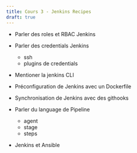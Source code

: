 ```yaml
---
title: Cours 3 - Jenkins Recipes
draft: true
---
```


- Parler des roles et RBAC Jenkins
- Parler des credentials Jenkins
    - ssh
    - plugins de credentials
- Mentioner la jenkins CLI
- Préconfiguration de Jenkins avec un Dockerfile
- Synchronisation de Jenkins avec des githooks
- Parler du language de Pipeline
    - agent
    - stage
    - steps

- Jenkins et Ansible

